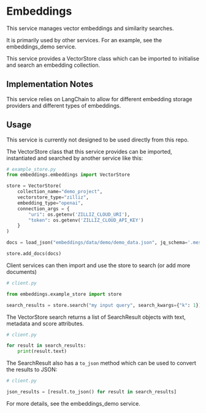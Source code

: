 # Embeddings

This service manages vector embeddings and similarity searches.

It is primarily used by other services. For an example, see the embeddings_demo service.

This service provides a VectorStore class which can be imported to initialise and search an embedding collection. 

## Implementation Notes

This service relies on LangChain to allow for different embedding storage providers and different types of embeddings.

## Usage

This service is currently not designed to be used directly from this repo.

The VectorStore class that this service provides can be imported, instantiated and searched by another service like this:

```py
# example_store.py
from embeddings.embeddings import VectorStore

store = VectorStore(
    collection_name="demo_project",
    vectorstore_type="zilliz",
    embedding_type="openai",
    connection_args = {
        "uri": os.getenv('ZILLIZ_CLOUD_URI'),
        "token": os.getenv('ZILLIZ_CLOUD_API_KEY')
    }
)

docs = load_json("embeddings/data/demo/demo_data.json", jq_schema='.messages[].content')

store.add_docs(docs)
```

Client services can then import and use the store to search (or add more documents)

```py
# client.py

from embeddings.example_store import store

search_results = store.search("my input query", search_kwargs={"k": 1})
```

The VectorStore search returns a list of SearchResult objects with text, metadata and score attributes.

```py
# client.py

for result in search_results:
    print(result.text)
```

The SearchResult also has a `to_json` method which can be used to convert the results to JSON:

```py
# client.py

json_results = [result.to_json() for result in search_results]
```

For more details, see the embeddings_demo service.